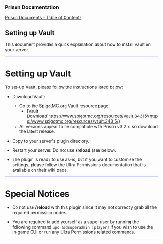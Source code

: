 ### Prison Documentation 
[Prison Documents - Table of Contents](prison_docs_000_toc.md)

## Setting up Vault

This document provides a quick explanation about how to install vault on your server.

<hr style="height:1px; border:none; color:#aaf; background-color:#aaf;">

# Setting up Vault

To set-up Vault, please follow the instructions listed below:

* Download Vault:
    - Go to the SpigotMC.org Vault resource page:
        - [Vault Download]https://www.spigotmc.org/resources/vault.34315/(https://www.spigotmc.org/resources/vault.34315/)
    - All versions appear to be compatible with Prison v3.2.x, so download the latest release.


* Copy to your server's plugin directory.


* Restart your server. Do not use **/reload** (see below).


* The plugin is ready to use as-is, but if you want to customize the settings, please follow the Ultra Permissions documentation that is available on their [wiki page](https://ultrapermissions.com/wiki/).


<hr style="height:1px; border:none; color:#aaf; background-color:#aaf;">



# Special Notices

* Do not use **/reload** with this plugin since it may not correctly grab all the required permission nodes.


* You are required to add yourself as a super user by running the following command `upc addsuperadmin [player]` if you wish to use the in-game GUI or run any Ultra Permissions related commands.


<hr style="height:1px; border:none; color:#aaf; background-color:#aaf;">




<!--stackedit_data:
eyJoaXN0b3J5IjpbMTE5NTY3NzQ3MV19
-->